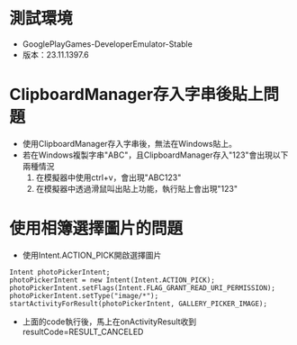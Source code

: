 # 測試環境
* GooglePlayGames-DeveloperEmulator-Stable
* 版本：23.11.1397.6

# ClipboardManager存入字串後貼上問題
* 使用ClipboardManager存入字串後，無法在Windows貼上。
* 若在Windows複製字串"ABC"，且ClipboardManager存入"123"會出現以下兩種情況
  1. 在模擬器中使用ctrl+v，會出現"ABC123"
  2. 在模擬器中透過滑鼠叫出貼上功能，執行貼上會出現"123"

# 使用相簿選擇圖片的問題
* 使用Intent.ACTION_PICK開啟選擇圖片
```
Intent photoPickerIntent;
photoPickerIntent = new Intent(Intent.ACTION_PICK);
photoPickerIntent.setFlags(Intent.FLAG_GRANT_READ_URI_PERMISSION);
photoPickerIntent.setType("image/*");
startActivityForResult(photoPickerIntent, GALLERY_PICKER_IMAGE);
```

* 上面的code執行後，馬上在onActivityResult收到resultCode=RESULT_CANCELED
